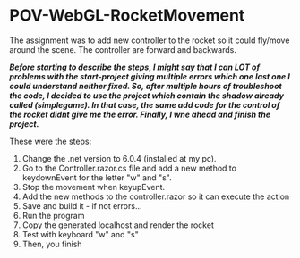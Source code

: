 # POV-WebGL-RocketMovement

The assignment was to add new controller to the rocket so it could fly/move around the scene. The controller are forward and backwards. 

***Before starting to describe the steps, I might say that I can LOT of problems with the start-project giving multiple errors which one last one I could understand neither fixed. So, after multiple hours of troubleshoot the code, I decided to use the project which contain the shadow already called (simplegame). In that case, the same add code for the control of the rocket didnt give me the error. Finally, I wne ahead and finish the project.***


These were the steps:
1. Change the .net version to 6.0.4 (installed at my pc).
2. Go to the Controller.razor.cs file and add a new method to keydownEvent for the letter "w" and "s".
3. Stop the movement when keyupEvent.
4. Add the new methods to the controller.razor so it can execute the action
5. Save and build it - if not errors...
6. Run the program
7. Copy the generated localhost and render the rocket
8. Test with keyboard "w" and "s"
9. Then, you finish 




